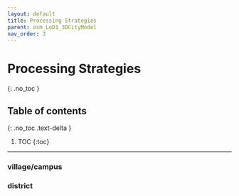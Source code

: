 ```yaml
---
layout: default
title: Processing Strategies
parent: osm_LoD1_3DCityModel
nav_order: 3
---
```


# Processing Strategies
{: .no_toc }

## Table of contents
{: .no_toc .text-delta }

1. TOC
{:toc}

---

### village/campus

### district
